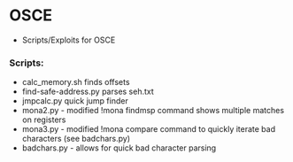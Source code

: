 # OSCE
- Scripts/Exploits for OSCE

### Scripts:

- calc_memory.sh finds offsets
- find-safe-address.py parses seh.txt
- jmpcalc.py quick jump finder
- mona2.py - modified !mona findmsp command shows multiple matches on registers
- mona3.py - modified !mona compare command to quickly iterate bad characters (see badchars.py)
- badchars.py - allows for quick bad character parsing